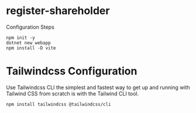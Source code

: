 # register-shareholder

Configuration Steps

```shell
npm init -y
dotnet new webapp
npm install -D vite
```

# Tailwindcss Configuration

Use Tailwindcss CLI the simplest and fastest way to get up and running with Tailwind CSS from scratch is with the Tailwind CLI tool.

```shell
npm install tailwindcss @tailwindcss/cli
```
